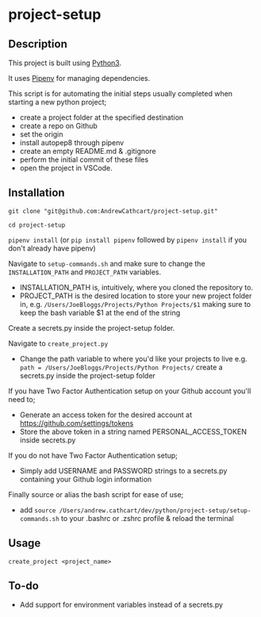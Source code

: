 # project-setup

## Description
This project is built using [Python3](https://www.python.org/download/releases/3.0/). 

It uses [Pipenv](https://docs.pipenv.org/en/latest/) for managing dependencies.

This script is for automating the initial steps usually completed when starting a new python project;
- create a project folder at the specified destination
- create a repo on Github
- set the origin
- install autopep8 through pipenv
- create an empty README.md & .gitignore
- perform the initial commit of these files
- open the project in VSCode.

## Installation
`git clone "git@github.com:AndrewCathcart/project-setup.git"`

`cd project-setup`

`pipenv install` (or `pip install pipenv` followed by `pipenv install` if you don't already have pipenv)

Navigate to `setup-commands.sh` and make sure to change the `INSTALLATION_PATH` and `PROJECT_PATH` variables. 
- INSTALLATION_PATH is, intuitively, where you cloned the repository to.
- PROJECT_PATH is the desired location to store your new project folder in, e.g. `/Users/JoeBloggs/Projects/Python Projects/$1` making sure to keep the bash variable $1 at the end of the string

Create a secrets.py inside the project-setup folder.

Navigate to `create_project.py`
- Change the path variable to where you'd like your projects to live e.g. `path = /Users/JoeBloggs/Projects/Python Projects/`
create a secrets.py inside the project-setup folder

If you have Two Factor Authentication setup on your Github account you'll need to;
- Generate an access token for the desired account at https://github.com/settings/tokens 
- Store the above token in a string named PERSONAL_ACCESS_TOKEN inside secrets.py

If you do not have Two Factor Authentication setup;
- Simply add USERNAME and PASSWORD strings to a secrets.py containing your Github login information

Finally source or alias the bash script for ease of use;
- add `source /Users/andrew.cathcart/dev/python/project-setup/setup-commands.sh` to your .bashrc or .zshrc profile & reload the terminal

## Usage
`create_project <project_name>`

## To-do
- Add support for environment variables instead of a secrets.py
